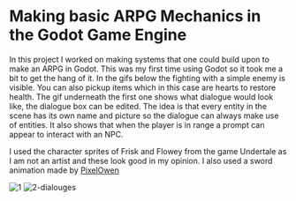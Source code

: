 # Making basic ARPG Mechanics in the Godot Game Engine

In this project I worked on making systems that one could build upon to make an ARPG in Godot. This was my first time using Godot so it took me a bit to get the hang of it. 
In the gifs below the fighting with a simple enemy is visible. You can also pickup items which in this case are hearts to restore health. 
The gif underneath the first one shows what dialogue would look like, the dialogue box can be edited. The idea is that every entity in the scene has its own name and picture 
so the dialogue can always make use of entities. It also shows that when the player is in range a prompt can appear to interact with an NPC. 

I used the character sprites of Frisk and Flowey from the game Undertale as I am not an artist and these look good in my opinion. 
I also used a sword animation made by [PixelOwen](https://www.deviantart.com/pixelowen/art/A-Sword-Swing-Animation-2D-873175006 )

![1](https://github.com/Patrycioss/ARPG_mechanic_creation/assets/72610925/8276f570-0bd4-410a-96eb-1205af28ec76)
![2-dialouges](https://github.com/Patrycioss/ARPG_mechanic_creation/assets/72610925/ac828974-672b-405d-96de-eb7fc3bd5766)
